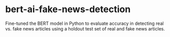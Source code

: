 # bert-ai-fake-news-detection
Fine-tuned the BERT model in Python to evaluate accuracy in detecting real vs. fake news articles using a holdout test set of real and fake news articles.
